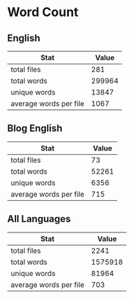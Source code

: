 # Word Count

## English

Stat | Value
---- | -----
total files | 281
total words | 299964
unique words | 13847
average words per file | 1067

## Blog English

Stat | Value
---- | -----
total files | 73
total words | 52261
unique words | 6356
average words per file | 715

## All Languages

Stat | Value
---- | -----
total files | 2241
total words | 1575918
unique words | 81964
average words per file | 703
